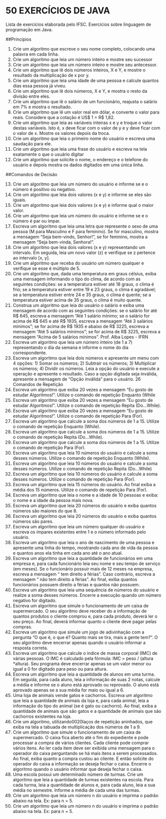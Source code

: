 # 50 EXERCÍCIOS DE JAVA
Lista de exercícios elaborada pelo IFSC.
Exercícios sobre linguagem de programação em Java.

##Princípios
1. Crie um algoritmo que escreve o seu nome completo, colocando uma palavra em cada linha.
2. Crie um algoritmo que leia um número inteiro e mostre seu sucessor 
3. Crie um algoritmo que leia um número inteiro e mostre seu antecessor.
4. Crie um algoritmo que lê dois números inteiros, X e Y, e mostre o resultado da multiplicação de x por y.
5. Crie um algoritmo que leia uma idade de uma pessoa e calcule quantos dias essa pessoa já viveu.
6. Crie um algoritmo que lê dois números, X e Y, e mostra o resto da divisão entre eles. 
7. Crie um algoritmo que lê o salário de um funcionário, reajusta o salário em 7% e mostra o resultado. 
8. Crie um algoritmo que lê um valor real em dólar, e converte o valor para reais. Considere que a cotação é US$ 1 = R$ 1,82.  
9. Crie um algoritmo que leia as variáveis inteiras x e y e troque o valor destas variáveis. Isto é, x deve ficar com o valor de y e y deve ficar com o valor de x. Mostre os valores depois da troca.  
10. Crie um algoritmo que leia o primeiro nome do usuário e escreva uma saudação para ele.  
11. Crie um algoritmo que leia uma frase do usuário e escreva na tela exatamente o que o usuário digitar
12. Crie um algoritmo que solicite o nome, o endereço e o telefone do usuário e depois mostra os dados digitados em uma única linha.  

##Comandos de Decisão

13. Crie um algoritmo que leia um número do usuário e informe se e o número é positivo ou negativo.  
14. Crie um algoritmo que leia dois valores (x e y) e informe se eles são iguais.
15. Crie um algoritmo que leia dois valores (x e y) e informe qual o maior valor. 
16. Crie um algoritmo que leia um número do usuário e informe se e o número é par ou ímpar. 
17. Escreva um algoritmo que leia uma letra que represente o sexo de uma pessoa (M para Masculino e F para feminino). Se for masculino, mostra a mensagem “Seja bem-vindo, Senhor!”, se for feminino, mostra a mensagem “Seja bem-vinda, Senhora!”. 
18. Crie um algoritmo que leia dois valores (x e y) representando um intervalo. Em seguida, leia um novo valor (z) e verifique se z pertence ao intervalo [x, y]. 
19. Crie um algoritmo que receba do usuário um número qualquer e verifique se esse é múltiplo de 5. 
20. Crie um algoritmo que, dada uma temperatura em graus célsius, exiba uma mensagem informando o tipo do clima, de acordo com as seguintes condições: se a temperatura estiver até 18 graus, o clima é frio; se a temperatura estiver entre 19 e 23 graus, o clima é agradável; se a temperatura estiver entre 24 e 35 graus, o clima é quente; se a temperatura estiver acima de 35 graus, o clima é muito quente. 
21. Construa um algoritmo que leia do usuário o salário e exiba uma mensagem de acordo com as seguintes condições: se o salário for até R$ 645, escreva a mensagem “Até 1 salário mínimo; se o salário for acima de R$ 645 e até R$ 1935, escreva a mensagem “Até 3 salários mínimos”; se for acima de R$ 1935 e abaixo de R$ 3225, escreva a mensagem “Até 5 salários mínimos”; se for acima de R$ 3225, escreva a mensagem “Acima de 5 salários mínimos”. 
Prof. Alba Lopes - IFRN
22. Escreva um algoritmo que leia um número inteiro (de 1 a 7) representando o dia da semana e informe o nome do dia correspondente. 
23. Escreva um algoritmo que leia dois números e apresente um menu com 4 opções: 1) Somar os números; 2) Subtrair os números; 3) Multiplicar os números; 4) Dividir os números. Leia a opção do usuário e execute a operação e apresente o resultado. Caso a opção digitada seja inválida, apresente a mensagem de “Opção inválida” para o usuário. 26
Comandos de Repetição
24. Escreva um algoritmo que exiba 20 vezes a mensagem “Eu gosto de estudar Algoritmos!”. Utilize o comando de repetição Enquanto (While
25. Escreva um algoritmo que exiba 20 vezes a mensagem “Eu gosto de estudar Algoritmos!”. Utilize o comando de repetição Repita (Do...While). 
26. Escreva um algoritmo que exiba 20 vezes a mensagem “Eu gosto de estudar Algoritmos!”. Utilize o comando de repetição Para (For). 
27. Escreva um algoritmo que calcule a soma dos números de 1 a 15. Utilize o comando de repetição Enquanto (While). 
28. Escreva um algoritmo que calcule a soma dos números de 1 a 15. Utilize o comando de repetição Repita (Do...While). 
29. Escreva um algoritmo que calcule a soma dos números de 1 a 15. Utilize o comando de repetição Para (For). 
30. Escreva um algoritmo que leia 10 números do usuário e calcule a soma desses números. Utilize o comando de repetição Enquanto (While). 
31. Escreva um algoritmo que leia 10 números do usuário e calcule a soma desses números. Utilize o comando de repetição Repita (Do...While) 
32. Escreva um algoritmo que leia 10 números do usuário e calcule a soma desses números. Utilize o comando de repetição Para (For). 
33. Escreva um algoritmo que leia 15 números do usuário. Ao final exiba a média dos 15 números. Utilize o comando de repetição Para (For). 
34. Escreva um algoritmo que leia o nome e a idade de 10 pessoas e exiba: o nome e a idade da pessoa mais nova. 
35. Escreva um algoritmo que leia 20 números do usuário e exiba quantos números são maiores do que 8. 
36. Escreva um algoritmo que leia 20 números do usuário e exiba quantos números são pares. 
37. Escreva um algoritmo que leia um número qualquer do usuário e escreva os ímpares existentes entre 1 e o número informado pelo usuário.
38. Escreva um algoritmo que leia o ano de nascimento de uma pessoa e apresente uma linha do tempo, mostrando cada ano de vida da pessoa e quantos anos ela tinha em cada ano até o ano atual. 
39. Escreva um algoritmo que leia a quantidade de funcionários em uma empresa e, para cada funcionário leia seu nome e seu tempo de serviço (em meses). Se o funcionário possuir mais de 12 meses na empresa, escreva a mensagem “<NOME> tem direito a férias”. Caso contrário, escreva a mensagem “<NOME> não tem direito a férias”. Ao final, exiba quantos funcionários possuem direito a férias e quantos não possuem. 
40. Escreva um algoritmo que leia uma sequência de números do usuário e realize a soma desses números. Encerre a execução quando um número negativo for digitado. 
41. Escreva um algoritmo que simule o funcionamento de um caixa de supermercado. O seu algoritmo deve receber do a informação de quantos produtos o cliente comprou e, para cada produto, deverá ler o seu preço. Ao final, deverá informar quanto o cliente deve pagar pelas compras. 
42. Escreva um algoritmo que simule um jogo de adivinhação com a pergunta “O que é, o que é? Quanto mais se tira, mais a gente tem?”. O seu algoritmo deve encerrar apenas quando o usuário informar a resposta correta. 
43. Escreva um algoritmo que calcule o índice de massa corporal (IMC) de várias pessoas. O IMC é calculado pela fórmula: IMC = peso / (altura *altura). Seu programa deve encerrar apenas se um valor menor ou igual a 0 for digitado para peso ou para altura. 
44. Escreva um algoritmo que leia a quantidade de alunos em uma turma. Em seguida, para cada aluno, leia a informação de suas 2 notas, calcule a média e informe se o aluno está aprovado ou reprovado. O aluno está aprovado apenas se a sua média for maio ou igual a 6. 
45. Uma loja de animais vende gatos e cachorros. Escreva um algoritmo que leia a quantidade de animais da loja e, para cada animal, leia a informação do tipo do animal (se é gato ou cachorro). Ao final, exiba a quantidade de animais que são gatos e a quantidade de animais que são cachorros existentes na loja. 
46. Crie um algoritmo, utilizando0020laços de repetição aninhados, que exiba na tela a tabuada de multiplicação dos números de 1 a 9. 
47. Crie um algoritmo que simule o funcionamento de um caixa de supermercado. O caixa fica aberto até o fim do expediente e pode processar a compra de vários clientes. Cada cliente pode comprar vários itens. Ao ler cada item deve ser exibida uma mensagem para o operador do caixa perguntando se há mais itens a serem processados. Ao final, exiba quanto a compra custou ao cliente. E então solicite do operador do caixa a informação se deseja fechar o caixa. Encerre o algoritmo quando o usuário informar que deseja fechar o caixa.
48. Uma escola possui um determinado número de turmas. Crie um algoritmo que leia a quantidade de turmas existentes na escola. Para cada turma, leia a quantidade de alunos e, para cada aluno, leia a sua média no semestre. Informe a média de cada uma das turmas. 
49. Crie um algoritmo que leia um número n do usuário e imprima o padrão abaixo na tela. Ex: para n = 5.
50. Crie um algoritmo que leia um número n do usuário e imprima o padrão abaixo na tela. Ex: para n = 5. 
